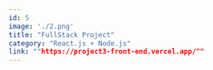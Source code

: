 ```yaml
---
id: 5
image: './2.png'
title: "FullStack Project"
category: "React.js + Node.js"
link: ""https://project3-front-end.vercel.app/""
---
```

